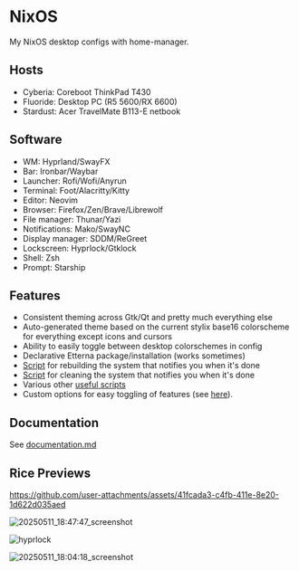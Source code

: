 # NixOS
My NixOS desktop configs with home-manager.

## Hosts
- Cyberia: Coreboot ThinkPad T430
- Fluoride: Desktop PC (R5 5600/RX 6600)
- Stardust: Acer TravelMate B113-E netbook

## Software
- WM: Hyprland/SwayFX
- Bar: Ironbar/Waybar
- Launcher: Rofi/Wofi/Anyrun
- Terminal: Foot/Alacritty/Kitty
- Editor: Neovim
- Browser: Firefox/Zen/Brave/Librewolf
- File manager: Thunar/Yazi
- Notifications: Mako/SwayNC
- Display manager: SDDM/ReGreet
- Lockscreen: Hyprlock/Gtklock
- Shell: Zsh
- Prompt: Starship

## Features
- Consistent theming across Gtk/Qt and pretty much everything else
- Auto-generated theme based on the current stylix base16 colorscheme for everything except icons and cursors
- Ability to easily toggle between desktop colorschemes in config
- Declarative Etterna package/installation (works sometimes)
- [Script](https://github.com/yazoink/nixos/blob/main/modules/home-manager/features/shell-config/scripts/rebuild/rebuild) for rebuilding the system that notifies you when it's done
- [Script](https://github.com/yazoink/nixos/blob/main/modules/home-manager/features/shell-config/scripts/clean/clean) for cleaning the system that notifies you when it's done
- Various other [useful scripts](https://github.com/yazoink/nixos/tree/main/modules/home-manager/features/shell-config/scripts)
- Custom options for easy toggling of features (see [here](https://github.com/yazoink/nixos/tree/main/options/default.nix)).

## Documentation
See [documentation.md](./documentation.md)
  
## Rice Previews

https://github.com/user-attachments/assets/41fcada3-c4fb-411e-8e20-1d622d035aed

![20250511_18:47:47_screenshot](https://github.com/user-attachments/assets/3f351d0f-727d-484d-8db7-84e05ca302bb)

![hyprlock](https://github.com/user-attachments/assets/22db2890-6042-41ef-9415-53587d89efda)

![20250511_18:04:18_screenshot](https://github.com/user-attachments/assets/6f251a93-6b47-4331-92c8-72c28c9558de)
